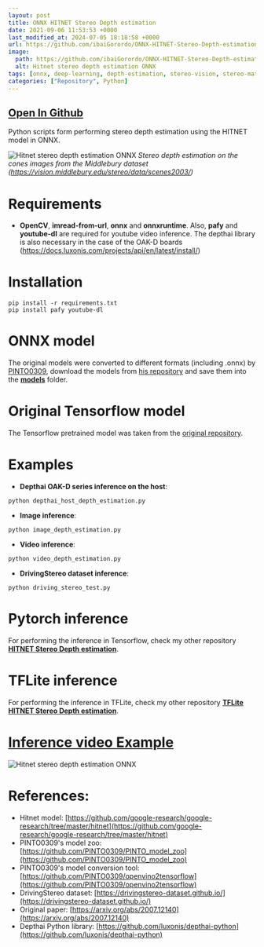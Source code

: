 ```yaml
---
layout: post
title: ONNX HITNET Stereo Depth estimation
date: 2021-09-06 11:53:53 +0000
last_modified_at: 2024-07-05 18:18:58 +0000
url: https://github.com/ibaiGorordo/ONNX-HITNET-Stereo-Depth-estimation
image:
  path: https://github.com/ibaiGorordo/ONNX-HITNET-Stereo-Depth-estimation/raw/main/doc/img/out.jpg
  alt: Hitnet stereo depth estimation ONNX
tags: [onnx, deep-learning, depth-estimation, stereo-vision, stereo-matching, stereo-depth-estimation, python, onnxruntime]
categories: ["Repository", Python]
---
```


## [Open In Github](https://github.com/ibaiGorordo/ONNX-HITNET-Stereo-Depth-estimation)

Python scripts form performing stereo depth estimation using the HITNET model in ONNX.

![Hitnet stereo depth estimation ONNX](https://github.com/ibaiGorordo/ONNX-HITNET-Stereo-Depth-estimation/raw/main/doc/img/out.jpg)
*Stereo depth estimation on the cones images from the Middlebury dataset (https://vision.middlebury.edu/stereo/data/scenes2003/)*

# Requirements

 * **OpenCV**, **imread-from-url**, **onnx** and **onnxruntime**. Also, **pafy** and **youtube-dl** are required for youtube video inference. The depthai library is also necessary in the case of the OAK-D boards (https://docs.luxonis.com/projects/api/en/latest/install/)
 
# Installation
```
pip install -r requirements.txt
pip install pafy youtube-dl
```

# ONNX model
The original models were converted to different formats (including .onnx) by [PINTO0309](https://github.com/PINTO0309), download the models from [his repository](https://github.com/PINTO0309/PINTO_model_zoo/tree/main/142_HITNET) and save them into the **[models](https://github.com/ibaiGorordo/ONNX-HITNET-Stereo-Depth-estimation/tree/main/models)** folder. 

# Original Tensorflow model
The Tensorflow pretrained model was taken from the [original repository](https://github.com/google-research/google-research/tree/master/hitnet).
 
# Examples

 * **Depthai OAK-D series inference on the host**:
 
 ```
 python depthai_host_depth_estimation.py
 ```

 * **Image inference**:
 
 ```
 python image_depth_estimation.py 
 ```
 
  * **Video inference**:
 
 ```
 python video_depth_estimation.py
 ```
 
 * **DrivingStereo dataset inference**:
 
 ```
 python driving_stereo_test.py
 ```
  

# Pytorch inference
For performing the inference in Tensorflow, check my other repository **[HITNET Stereo Depth estimation](https://github.com/ibaiGorordo/HITNET-Stereo-Depth-estimation)**.

# TFLite inference
For performing the inference in TFLite, check my other repository **[TFLite HITNET Stereo Depth estimation](https://github.com/ibaiGorordo/TFLite-HITNET-Stereo-depth-estimation)**.

# [Inference video Example](https://youtu.be/BRQ_oaCRj3M) 
 ![Hitnet stereo depth estimation ONNX](https://github.com/ibaiGorordo/ONNX-HITNET-Stereo-Depth-estimation/raw/main/doc/img/onnxHitnetDepthEstimation.gif)

# References:
* Hitnet model: [https://github.com/google-research/google-research/tree/master/hitnet](https://github.com/google-research/google-research/tree/master/hitnet)
* PINTO0309's model zoo: [https://github.com/PINTO0309/PINTO_model_zoo](https://github.com/PINTO0309/PINTO_model_zoo)
* PINTO0309's model conversion tool: [https://github.com/PINTO0309/openvino2tensorflow](https://github.com/PINTO0309/openvino2tensorflow)
* DrivingStereo dataset: [https://drivingstereo-dataset.github.io/](https://drivingstereo-dataset.github.io/)
* Original paper: [https://arxiv.org/abs/2007.12140](https://arxiv.org/abs/2007.12140)
* Depthai Python library: [https://github.com/luxonis/depthai-python](https://github.com/luxonis/depthai-python)
 

